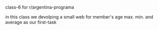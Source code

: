 class-6 for r/argentina-programa

in this class we devolping a small web for member's age max. min. and average as our first-task
